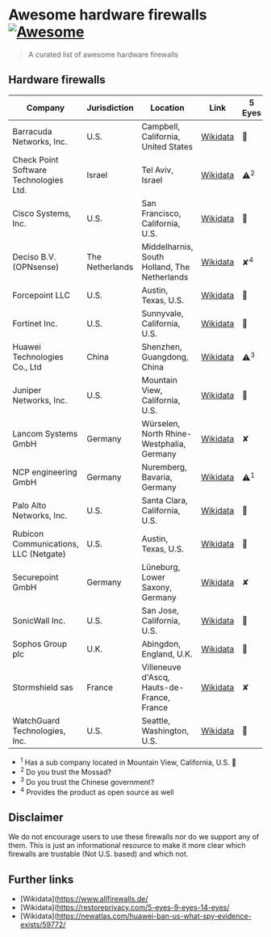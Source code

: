 # Awesome hardware firewalls [![Awesome](https://awesome.re/badge.svg)](https://awesome.re)

> A curated list of awesome hardware firewalls

## Hardware firewalls

|Company|Jurisdiction|Location|Link|5 Eyes|9 Eyes|14 Eyes|
|-|-|-|-|-|-|-|
|Barracuda Networks, Inc.|U.S.|Campbell, California, United States|[Wikidata](https://www.wikidata.org/wiki/Q4863194)|:rotating_light:|:rotating_light:|:rotating_light:|
|Check Point Software Technologies Ltd.|Israel|Tel Aviv, Israel|[Wikidata](https://www.wikidata.org/wiki/Q176587)|:warning:<sup>2</sup>|:warning:<sup>2</sup>|:warning:<sup>2</sup>|
|Cisco Systems, Inc.|U.S.|San Francisco, California, U.S.|[Wikidata](https://www.wikidata.org/wiki/Q173395)|:rotating_light:|:rotating_light:|:rotating_light:|
|Deciso B.V. (OPNsense)|The Netherlands|Middelharnis, South Holland, The Netherlands|[Wikidata](https://www.wikidata.org/wiki/Q19348696)|✘<sup>4</sup>|:rotating_light:<sup>4</sup>|:rotating_light:<sup>4</sup>|
|Forcepoint LLC|U.S.|Austin, Texas, U.S.|[Wikidata](https://www.wikidata.org/wiki/Q1934027)|:rotating_light:|:rotating_light:|:rotating_light:|
|Fortinet Inc.|U.S.|Sunnyvale, California, U.S.|[Wikidata](https://www.wikidata.org/wiki/Q2749364)|:rotating_light:|:rotating_light:|:rotating_light:|
|Huawei Technologies Co., Ltd|China|Shenzhen, Guangdong, China|[Wikidata](https://www.wikidata.org/wiki/Q160120)|:warning:<sup>3</sup>|:warning:<sup>3</sup>|:warning:<sup>3</sup>|
|Juniper Networks, Inc.|U.S.|Mountain View, California, U.S.|[Wikidata](https://www.wikidata.org/wiki/Q1049080)|:rotating_light:|:rotating_light:|:rotating_light:|
|Lancom Systems GmbH|Germany|Würselen, North Rhine-Westphalia, Germany|[Wikidata](https://www.wikidata.org/wiki/Q24754459)|✘|✘|:warning:|
|NCP engineering GmbH|Germany|Nuremberg, Bavaria, Germany|[Wikidata](https://www.wikidata.org/wiki/Q27627866)|:warning:<sup>1</sup>|:warning:<sup>1</sup>|:warning:<sup>1</sup>|
|Palo Alto Networks, Inc.|U.S.|Santa Clara, California, U.S.|[Wikidata](https://www.wikidata.org/wiki/Q7128508)|:rotating_light:|:rotating_light:|:rotating_light:|
|Rubicon Communications, LLC (Netgate)|U.S.|Austin, Texas, U.S.|[Wikidata](https://www.wikidata.org/wiki/Q310946)|:rotating_light:|:rotating_light:|:rotating_light:|
|Securepoint GmbH|Germany|Lüneburg, Lower Saxony, Germany|[Wikidata](https://www.northdata.de/securepoint+gmbh)|✘|✘|:warning:|
|SonicWall Inc.|U.S.|San Jose, California, U.S.|[Wikidata](https://www.wikidata.org/wiki/Q616855)|:rotating_light:|:rotating_light:|:rotating_light:|
|Sophos Group plc|U.K.|Abingdon, England, U.K.|[Wikidata](https://www.wikidata.org/wiki/Q1934568)|:rotating_light:|:rotating_light:|:rotating_light:|
|Stormshield sas|France|Villeneuve d'Ascq, Hauts-de-France, France|[Wikidata](https://www.wikidata.org/wiki/Q28493630)|✘|:rotating_light:|:rotating_light:|
|WatchGuard Technologies, Inc. |U.S.|Seattle, Washington, U.S.|[Wikidata](https://www.wikidata.org/wiki/Q1476967)|:rotating_light:|:rotating_light:|:rotating_light:|

* <sup>1</sup> Has a sub company located in Mountain View, California, U.S. :rotating_light:
* <sup>2</sup> Do you trust the Mossad?
* <sup>3</sup> Do you trust the Chinese government?
* <sup>4</sup> Provides the product as open source as well

## Disclaimer

We do not encourage users to use these firewalls nor do we support any of them. This is just an informational resource to make it more clear which firewalls are trustable (Not U.S. based) and which not.

## Further links

* [Wikidata](https://www.allfirewalls.de/
* [Wikidata](https://restoreprivacy.com/5-eyes-9-eyes-14-eyes/
* [Wikidata](https://newatlas.com/huawei-ban-us-what-spy-evidence-exists/59772/